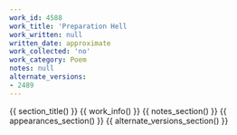 ```yaml
---
work_id: 4588
work_title: 'Preparation Hell                                                       '
work_written: null
written_date: approximate
work_collected: 'no'
work_category: Poem
notes: null
alternate_versions:
- 2489
---
```


{{ section_title() }}
{{ work_info() }}
{{ notes_section() }}
{{ appearances_section() }}
{{ alternate_versions_section() }}